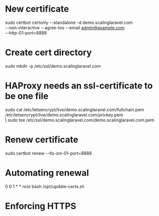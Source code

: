 # New certificate
sudo certbot certonly --standalone -d demo.scalinglaravel.com \
    --non-interactive --agree-tos --email admin@example.com \
    --http-01-port=8888

# Create cert directory
sudo mkdir -p /etc/ssl/demo.scalinglaravel.com

# HAProxy needs an ssl-certificate to be one file
sudo cat /etc/letsencrypt/live/demo.scalinglaravel.com/fullchain.pem \
    /etc/letsencrypt/live/demo.scalinglaravel.com/privkey.pem \
    | sudo tee /etc/ssl/demo.scalinglaravel.com/demo.scalinglaravel.com.pem

# Renew certificate
sudo certbot renew --tls-sni-01-port=8888

# Automating renewal
0 0 1 * * root bash /opt/update-certs.sh

# Enforcing HTTPS

